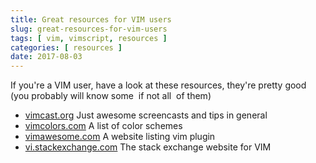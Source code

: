 ```yaml
---
title: Great resources for VIM users 
slug: great-resources-for-vim-users
tags: [ vim, vimscript, resources ]
categories: [ resources ]
date: 2017-08-03
---
```


If you're a VIM user, have a look at these resources, they're pretty good (you
probably will know some ­ if not all ­ of them)

- [vimcast.org](http://vimcast.org) Just awesome screencasts and tips in general
- [vimcolors.com](http://vimcolors.com) A list of color schemes
- [vimawesome.com](http://vimawesome.com) A website listing vim plugin
- [vi.stackexchange.com](http://vi.stackexchange.com) The stack exchange website for VIM




